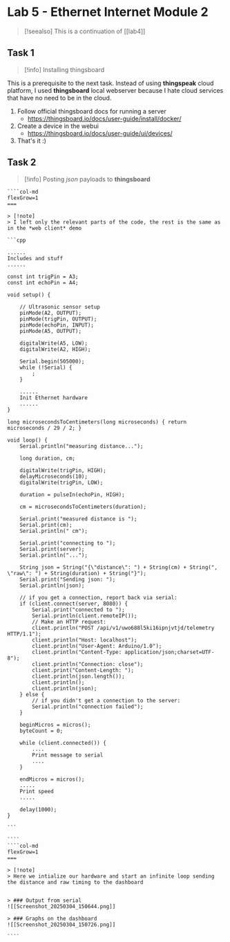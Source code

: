 # Lab 5 - Ethernet Internet Module 2

> [!seealso] 
> This is a continuation of [[lab4]]

## Task 1

> [!info] 
> Installing thingsboard

This is a prerequisite to the next task. Instead of using **thingspeak** cloud platform, I used **thingsboard** local webserver because I hate cloud services that have no need to be in the cloud.

1. Follow official thingsboard docs for running a server
    - https://thingsboard.io/docs/user-guide/install/docker/
2. Create a device in the webui
    - https://thingsboard.io/docs/user-guide/ui/devices/
3. That's it :)

## Task 2

> [!info] 
> Posting *json* payloads to **thingsboard**

`````col 
````col-md 
flexGrow=1
===

> [!note] 
> I left only the relevant parts of the code, the rest is the same as in the *web client* demo

```cpp

......
Includes and stuff
......

const int trigPin = A3;
const int echoPin = A4;

void setup() {

    // Ultrasonic sensor setup
    pinMode(A2, OUTPUT);
    pinMode(trigPin, OUTPUT);
    pinMode(echoPin, INPUT);
    pinMode(A5, OUTPUT);

    digitalWrite(A5, LOW);
    digitalWrite(A2, HIGH);

    Serial.begin(505000);
    while (!Serial) {
        ;
    }

    ......
    Init Ethernet hardware
    ......
}

long microsecondsToCentimeters(long microseconds) { return microseconds / 29 / 2; }

void loop() {
    Serial.println("measuring distance...");

    long duration, cm;
    
    digitalWrite(trigPin, HIGH);
    delayMicroseconds(10);
    digitalWrite(trigPin, LOW);

    duration = pulseIn(echoPin, HIGH);
    
    cm = microsecondsToCentimeters(duration);

    Serial.print("measured distance is ");
    Serial.print(cm);
    Serial.println(" cm");

    Serial.print("connecting to ");
    Serial.print(server);
    Serial.println("...");

    String json = String("{\"distance\": ") + String(cm) + String(", \"raw\": ") + String(duration) + String("}");
    Serial.print("Sending json: ");
    Serial.println(json);

    // if you get a connection, report back via serial:
    if (client.connect(server, 8080)) {
        Serial.print("connected to ");
        Serial.println(client.remoteIP());
        // Make an HTTP request:
        client.println("POST /api/v1/uwo688l5ki16ipnjvtjd/telemetry HTTP/1.1");
        client.println("Host: localhost");
        client.println("User-Agent: Arduino/1.0");
        client.println("Content-Type: application/json;charset=UTF-8");
        client.println("Connection: close");
        client.print("Content-Length: ");
        client.println(json.length());
        client.println();
        client.println(json);
    } else {
        // if you didn't get a connection to the server:
        Serial.println("connection failed");
    }

    beginMicros = micros();
    byteCount = 0;

    while (client.connected()) {
        ....
        Print message to serial
        ....
    }

    endMicros = micros();
    .....
    Print speed
    .....

    delay(1000);
}

```

```` 
````col-md 
flexGrow=1
===

> [!note] 
> Here we intialize our hardware and start an infinite loop sending the distance and raw timing to the dashboard


> ### Output from serial
![[Screenshot_20250304_150644.png]]

> ### Graphs on the dashboard
![[Screenshot_20250304_150726.png]]

```` 
`````